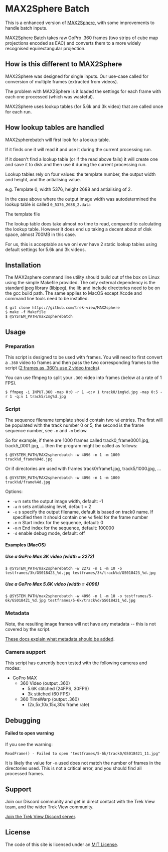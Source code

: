 # MAX2Sphere Batch

This is a enhanced version of [MAX2Sphere](https://github.com/trek-view/max2sphere), with some improvements to handle batch inputs.

MAX2Sphere Batch takes raw GoPro .360 frames (two strips of cube map projections encoded as EAC) and converts them to a more widely recognised equirectangular projection.

## How is this different to MAX2Sphere

MAX2Sphere was designed for single inputs. Our use-case called for conversion of multiple frames (extracted from videos).

The problem with MAX2Sphere is it loaded the settings for each frame with each one processed (which was wasteful).

MAX2Sphere uses lookup tables (for 5.6k and 3k video) that are called once for each run.

## How lookup tables are handled

MAX2spherebatch will first look for a lookup table.

If it finds one it will read it and use it during the current processing run.

If it doesn't find a lookup table (or if the read above fails) it will create one and save it to disk and then use it during the current processing run.

Lookup tables rely on four values: the template number, the output width and height, and the antialising value.

e.g. Template 0, width 5376, height 2688 and antialising of 2.

In the case above where the output image width was autodetermined the lookup table is called `0_5376_2688_2.data`

The template file

The lookup table does take almost no time to read, compared to calculating the lookup table. However it does end up taking a decent about of disk space, almost 700MB in this case.

For us, this is acceptable as we onl ever have 2 static lookup tables using default settings for 5.6k and 3k videos.

## Installation

The MAX2sphere command line utility should build out of the box on Linux using the simple Makefile provided. The only external dependency is the standard jpeg library (libjpeg), the lib and include directories need to be on the gcc build path. The same applies to MacOS except Xcode and command line tools need to be installed.

```
$ git clone https://github.com/trek-view/MAX2sphere
$ make -f Makefile
$ @SYSTEM_PATH/max2spherebatch
```

## Usage

### Preparation

This script is designed to be used with frames. You will need to first convert a `.360` video to frames and then pass the two corresponding frames to the script ([2 frames as .360's use 2 video tracks](https://www.trekview.org/blog/2021/reverse-engineering-gopro-360-file-format-part-1/)).

You can use ffmpeg to split your `.360` video into frames (below at a rate of 1 FPS).

```
$ ffmpeg -i INPUT.360 -map 0:0 -r 1 -q:v 1 track0/img%d.jpg -map 0:5 -r 1 -q:v 1 track5/img%d.jpg
```

### Script

The sequence filename template should contain two `%d` entries. The first will be populated with the track number 0 or 5, the second is the frame sequence number, see `-n` and `-m` below.

So for example, if there are 1000 frames called track0_frame0001.jpg, track5_0001.jpg, ... then the program might be called as follows:

```
$ @SYSTEM_PATH/MAX2spherebatch -w 4096 -n 1 -m 1000 track%d_frame%04d.jpg
```

Or if directories are used with frames track0/frame1.jpg, track5/1000.jpg, ...

```
$ @SYSTEM_PATH/MAX2spherebatch -w 4096 -n 1 -m 1000 track%d/frame%4d.jpg
```

Options:

* `-w` n sets the output image width, default: -1
* `-a` n sets antialiasing level, default = 2
* `-o` s specify the output filename, default is based on track0 name. If specified then it should contain one `%d` field for the frame number
* `-n` n Start index for the sequence, default: 0
* `-m` n End index for the sequence, default: 100000
* `-d` enable debug mode, default: off

#### Examples (MacOS)

##### Use a GoPro Max 3K video (width = 2272)

```
$ @SYSTEM_PATH/max2spherebatch -w 2272 -n 1 -m 10 -o testframes/3k/GS018423_%d.jpg testframes/3k/track%d/GS018423_%d.jpg
```

##### Use a GoPro Max 5.6K video (width = 4096)

```
$ @SYSTEM_PATH/max2spherebatch -w 4096 -n 1 -m 10 -o testframes/5-6k/GS018421_%d.jpg testframes/5-6k/track%d/GS018421_%d.jpg
```

### Metadata

Note, the resulting image frames will not have any metadata -- this is not covered by the script.

[These docs explain what metadata should be added](https://guides.trekview.org/explorer/developer-docs/sequence-functions/process#videos-360s).

### Camera support

This script has currently been tested with the following cameras and modes:

* GoPro MAX
	* 360 Video (output .360)
		* 5.6K stitched (24FPS, 30FPS)
		* 3k stitched (60 FPS)
	* 360 TimeWarp (output .360)
		* (2x,5x,10x,15x,30x frame rate)

## Debugging

#### Failed to open warning

If you see the warning:

```
ReadFrame() - Failed to open "testframes/5-6k/track0/GS018421_11.jpg"
```

It is likely the value for `-m` used does not match the number of frames in the directories used. This is not a critical error, and you should find all processed frames.

## Support

Join our Discord community and get in direct contact with the Trek View team, and the wider Trek View community.

[Join the Trek View Discord server](https://discord.gg/ZVk7h9hCfw).

## License

The code of this site is licensed under an [MIT License](/LICENSE).